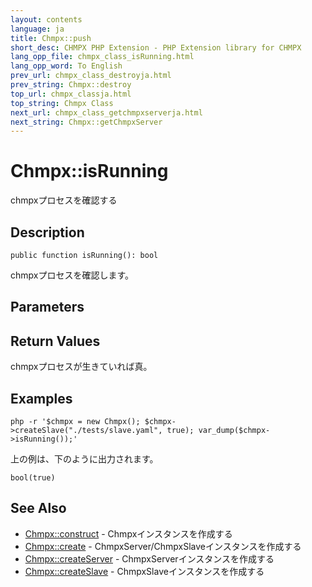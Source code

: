```yaml
---
layout: contents
language: ja
title: Chmpx::push
short_desc: CHMPX PHP Extension - PHP Extension library for CHMPX
lang_opp_file: chmpx_class_isRunning.html
lang_opp_word: To English
prev_url: chmpx_class_destroyja.html
prev_string: Chmpx::destroy
top_url: chmpx_classja.html
top_string: Chmpx Class
next_url: chmpx_class_getchmpxserverja.html
next_string: Chmpx::getChmpxServer
---
```


# Chmpx::isRunning
chmpxプロセスを確認する

## Description

```
public function isRunning(): bool
```

chmpxプロセスを確認します。

## Parameters

## Return Values
chmpxプロセスが生きていれば真。

## Examples

```
php -r '$chmpx = new Chmpx(); $chmpx->createSlave("./tests/slave.yaml", true); var_dump($chmpx->isRunning());'
```

上の例は、下のように出力されます。

```
bool(true)
```


## See Also
- [Chmpx::construct](chmpx_class_constructja.html) - Chmpxインスタンスを作成する
- [Chmpx::create](chmpx_class_createja.html) - ChmpxServer/ChmpxSlaveインスタンスを作成する
- [Chmpx::createServer](chmpx_class_createserverja.html) - ChmpxServerインスタンスを作成する
- [Chmpx::createSlave](chmpx_class_createslaveja.html) - ChmpxSlaveインスタンスを作成する
